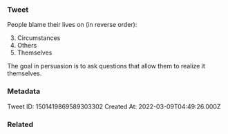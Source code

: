 ### Tweet
People blame their lives on 
(in reverse order):

3) Circumstances
2) Others
1) Themselves

The goal in persuasion is to ask questions that allow them to realize it themselves.

### Metadata
Tweet ID: 1501419869589303302
Created At: 2022-03-09T04:49:26.000Z

### Related

